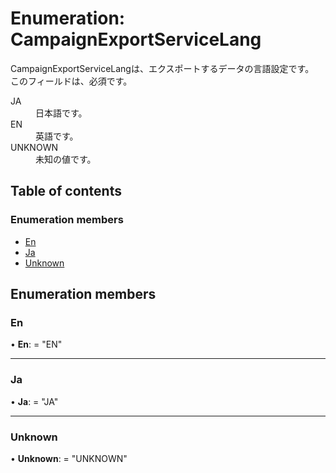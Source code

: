 # Enumeration: CampaignExportServiceLang


<div lang=\"ja\">CampaignExportServiceLangは、エクスポートするデータの言語設定です。<br> このフィールドは、必須です。</div>  <dl class=term>   <dt class=\"term__item\">JA</dt>   <dd class=\"term__desc\"><span lang=\"ja\">日本語です。</span></dd>   <dt class=\"term__item\">EN</dt>   <dd class=\"term__desc\"><span lang=\"ja\">英語です。</span></dd>   <dt class=\"term__item\">UNKNOWN</dt>   <dd class=\"term__desc\"><span lang=\"ja\">未知の値です。</span></dd> </dl>

## Table of contents

### Enumeration members

- [En](campaignexportservicelang.md#en)
- [Ja](campaignexportservicelang.md#ja)
- [Unknown](campaignexportservicelang.md#unknown)

## Enumeration members

### En

• **En**: = "EN"

___

### Ja

• **Ja**: = "JA"

___

### Unknown

• **Unknown**: = "UNKNOWN"
